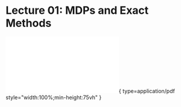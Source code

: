 # Lecture 01: MDPs and Exact Methods  
![slides](../../assets/slides/Lec2-mdps-exact-methods.pdf){ type=application/pdf style="width:100%;min-height:75vh" }